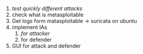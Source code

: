  

1. *test quickly different attacks*
2. check what is metasploitable
3. Get logs form matasploitable -> suricata on ubuntu
3. implement IAs
   1. *for attacker*
   2. for defender
4. GUI for attack and defender

